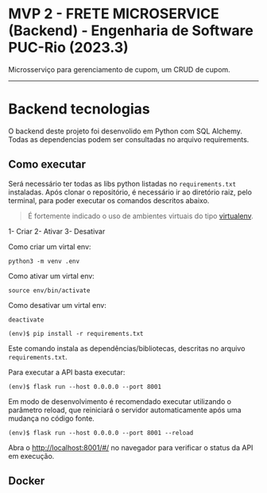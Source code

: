 # MVP 2 - FRETE MICROSERVICE (Backend) - Engenharia de Software PUC-Rio (2023.3)

Microsserviço para gerenciamento de cupom, um CRUD de cupom.

---


# Backend tecnologias

O backend deste projeto foi desenvolido em Python com SQL Alchemy. Todas as dependencias podem ser consultadas no arquivo requirements.



## Como executar 


Será necessário ter todas as libs python listadas no `requirements.txt` instaladas.
Após clonar o repositório, é necessário ir ao diretório raiz, pelo terminal, para poder executar os comandos descritos abaixo.

> É fortemente indicado o uso de ambientes virtuais do tipo [virtualenv](https://virtualenv.pypa.io/en/latest/installation.html).

1- Criar
2- Ativar
3- Desativar

Como criar um virtal env:
```
python3 -m venv .env 
```

Como ativar um virtal env:
```
source env/bin/activate 
```

Como desativar um virtal env:
```
deactivate 
```

```
(env)$ pip install -r requirements.txt
```

Este comando instala as dependências/bibliotecas, descritas no arquivo `requirements.txt`.

Para executar a API  basta executar:

```
(env)$ flask run --host 0.0.0.0 --port 8001
```

Em modo de desenvolvimento é recomendado executar utilizando o parâmetro reload, que reiniciará o servidor
automaticamente após uma mudança no código fonte. 

```
(env)$ flask run --host 0.0.0.0 --port 8001 --reload
```

Abra o [http://localhost:8001/#/](http://localhost:8001/#/) no navegador para verificar o status da API em execução.

## Docker
